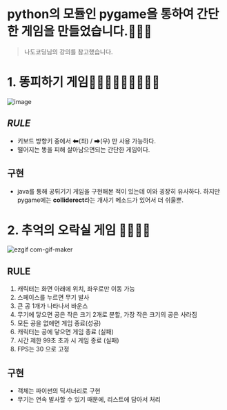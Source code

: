 # python의 모듈인 pygame을 통하여 간단한 게임을 만들었습니다.👾👾👾
> 나도코딩님의 강의를 참고했습니다.


# 1. 똥피하기 게임💩💩💩💩💩💩💩💩💩
![image](https://user-images.githubusercontent.com/60773356/108065865-efca7300-70a1-11eb-8041-f391dad8e635.png)
## *RULE*
* 키보드 방향키 중에서 ⬅(좌) / ➡(우) 만 사용 가능하다.
* 떨어지는 똥을 피해 살아남으면되는 간단한 게임이다.

## 구현
* java를 통해 공튀기기 게임을 구현해본 적이 있는데 이와 굉장히 유사하다. 하지만 pygame에는 **colliderect**라는 개사기 메소드가 있어서 더 쉬울뿐.






# 2. 추억의 오락실 게임 🏃‍🏃‍🏃‍🏃‍
![ezgif com-gif-maker](https://user-images.githubusercontent.com/60773356/108067183-c3175b00-70a3-11eb-8fcb-834a280c813e.gif)
## RULE
1. 캐릭터는 화면 아래에 위치, 좌우로만 이동 가능
2. 스페이스를 누르면 무기 발사
3. 큰 공 1개가 나타나서 바운스
4. 무기에 닿으면 공은 작은 크기 2개로 분할, 가장 작은 크기의 공은 사라짐
5. 모든 공을 없애면 게임 종료(성공)
6. 캐릭터는 공에 닿으면 게임 종료 (실패)
7. 시간 제한 99초 초과 시 게임 종료 (실패)
8. FPS는 30 으로 고정

## 구현
* 객체는 파이썬의 딕셔너리로 구현
* 무기는 연속 발사할 수 있기 때문에, 리스트에 담아서 처리
